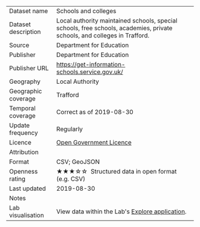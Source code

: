 <table>
<tr>
	<td>Dataset name</td>
	<td>Schools and colleges</td>
</tr>
<tr>
	<td>Dataset description</td>
	<td>Local authority maintained schools, special schools, free schools, academies, private schools, and colleges in Trafford.</td>
</tr>
<tr>
	<td>Source</td>
	<td>Department for Education</td>
</tr>
<tr>
	<td>Publisher</td>
	<td>Department for Education</td>
</tr>
<tr>
	<td>Publisher URL</td>
	<td><a href="https://get-information-schools.service.gov.uk/">https://get-information-schools.service.gov.uk/</a></td>
</tr>
<tr>
	<td>Geography</td>
	<td>Local Authority</td>
</tr>
<tr>
	<td>Geographic coverage</td>
	<td>Trafford</td>
</tr>
<tr>
	<td>Temporal coverage</td>
	<td>Correct as of 2019-08-30</td>
</tr>
<tr>
	<td>Update frequency</td>
	<td>Regularly</td>
</tr>
<tr>
	<td>Licence</td>
	<td><a href="http://www.nationalarchives.gov.uk/doc/open-government-licence/version/3/">Open Government Licence</a></td>
</tr>
<tr>
	<td>Attribution</td>
	<td></td>
</tr>
<tr>
	<td>Format</td>
	<td>CSV; GeoJSON</td>
</tr>
<tr>
	<td>Openness rating</td>
	<td>&#9733&#9733&#9733&#9734&#9734&nbsp; Structured data in open format (e.g. CSV)</td>
</tr>
<tr>
	<td>Last updated</td>
	<td>2019-08-30</td>
</tr>
<tr>
	<td>Notes</td>
	<td></td>
</tr>
<tr>
	<td>Lab visualisation</td>
	<td>View data within the Lab's <a href="https://www.trafforddatalab.io/explore/#dataset=schools_and_colleges">Explore application</a>.</td>
</tr>
</table>
